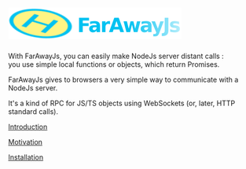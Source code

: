 # ![](/docs/FarAwayJs.png)

With FarAwayJs,  you can easily make NodeJs server distant calls :  
you use simple local functions or objects, which return Promises.

FarAwayJs gives to browsers a very simple way to communicate with a NodeJs server.

It's a kind of RPC for JS/TS objects using WebSockets \(or, later, HTTP standard calls\).

[Introduction](/introduction.md)

[Motivation](/docs/motivation.md "Motivation")

[Installation](/docs/installation.md)

